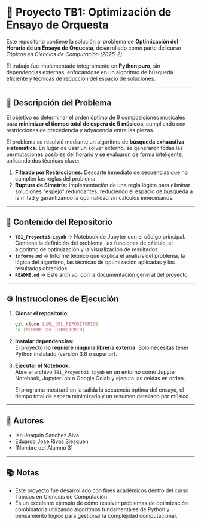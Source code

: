 # 🧠 Proyecto TB1: Optimización de Ensayo de Orquesta

Este repositorio contiene la solución al problema de **Optimización del Horario de un Ensayo de Orquesta**, desarrollado como parte del curso *Tópicos en Ciencias de Computación (2025-2)*.

El trabajo fue implementado íntegramente en **Python puro**, sin dependencias externas, enfocándose en un algoritmo de búsqueda eficiente y técnicas de reducción del espacio de soluciones.

---

## 🧩 Descripción del Problema

El objetivo es determinar el orden óptimo de 9 composiciones musicales para **minimizar el tiempo total de espera de 5 músicos**, cumpliendo con restricciones de precedencia y adyacencia entre las piezas.

El problema se resolvió mediante un algoritmo de **búsqueda exhaustiva sistemática**. En lugar de usar un solver externo, se generaron todas las permutaciones posibles del horario y se evaluaron de forma inteligente, aplicando dos técnicas clave:
1.  **Filtrado por Restricciones:** Descarte inmediato de secuencias que no cumplen las reglas del problema.
2.  **Ruptura de Simetría:** Implementación de una regla lógica para eliminar soluciones "espejo" redundantes, reduciendo el espacio de búsqueda a la mitad y garantizando la optimalidad sin cálculos innecesarios.

---

## 📁 Contenido del Repositorio

-   **`TB1_Proyecto3.ipynb`** → Notebook de Jupyter con el código principal. Contiene la definición del problema, las funciones de cálculo, el algoritmo de optimización y la visualización de resultados.
-   **`informe.md`** → Informe técnico que explica el análisis del problema, la lógica del algoritmo, las técnicas de optimización aplicadas y los resultados obtenidos.
-   **`README.md`** → Este archivo, con la documentación general del proyecto.

---

## ⚙️ Instrucciones de Ejecución

1.  **Clonar el repositorio:**
    ```bash
    git clone [URL_DEL_REPOSITORIO]
    cd [NOMBRE_DEL_DIRECTORIO]
    ```

2.  **Instalar dependencias:**  
    El proyecto **no requiere ninguna librería externa**. Solo necesitas tener Python instalado (versión 3.6 o superior).

3.  **Ejecutar el Notebook:**  
    Abre el archivo `TB1_Proyecto3.ipynb` en un entorno como Jupyter Notebook, JupyterLab o Google Colab y ejecuta las celdas en orden.
    
    El programa mostrará en la salida la secuencia óptima del ensayo, el tiempo total de espera minimizado y un resumen detallado por músico.

---

## 👥 Autores

-   Ian Joaquin Sanchez Alva
-   Eduardo Jose Rivas Siesquen
-   [Nombre del Alumno 3]

---

## 📚 Notas

-   Este proyecto fue desarrollado con fines académicos dentro del curso Tópicos en Ciencias de Computación.
-   Es un excelente ejemplo de cómo resolver problemas de optimización combinatoria utilizando algoritmos fundamentales de Python y pensamiento lógico para gestionar la complejidad computacional.
